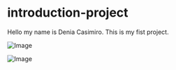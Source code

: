 # introduction-project

Hello my name is Denia Casimiro. This is my fist project.

![Image](https://github.com/user-attachments/assets/fa6fc7e0-1953-4e06-98d2-f1d6c0f8a3e6)

![Image](https://github.com/user-attachments/assets/7692cdd6-de1f-4286-aeef-5e94783a0d3b)
